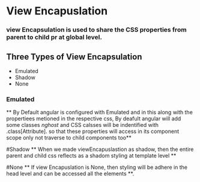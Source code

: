 # View Encapuslation
### view Encapsulation is used to share the CSS properties from parent to child pr at global level.

## Three Types of View Encapsulation
- Emulated
- Shadow
- None
### Emulated

** By Default angular is configured with Emulated  and in this along  with the propertiees metioned in the respective css, By deafult angular will add some classes _nghost_  and CSS calsses will be indentified with .class[Attribute]. so that these properties will access in its component scope only not traverse to child components too**

#Shadow
** When we made viewEncapuslastion as shadow, then the entire parent and child css reflects as a shadom styling at template level **

#None
** If view Encapuslation is None, then styling will be adhere in the head level and can be accessed all the elements **.